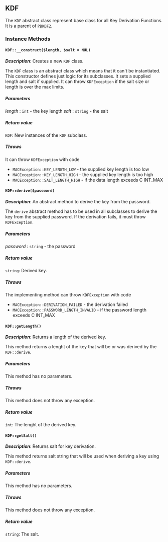 ## KDF

The `KDF` abstract class represent base class for all Key Derivation Functions.
It is a parent of [`PBKDF2`](pbkdf2.md).

### Instance Methods

#### `KDF::__construct($length, $salt = NUL)`

_**Description**_: Creates a new `KDF` class.

The `KDF` class is an abstract class which means that it can't be instantiated.
This constructor defines just logic for its subclasses. It sets a supplied
length and salt if supplied. It can throw `KDFException` if the salt size
or length is over the max limits.

##### *Parameters*

*length* : `int` - the key length
*salt* : `string` - the salt

##### *Return value*

`KDF`: New instances of the `KDF` subclass.

##### *Throws*

It can throw `KDFException` with code

- `MACException::KEY_LENGTH_LOW` - the supplied key length is too low
- `MACException::KEY_LENGTH_HIGH` - the supplied key length is too high
- `MACException::SALT_LENGTH_HIGH` - if the data length exceeds
C INT_MAX

#### `KDF::derive($password)`

_**Description**_: An abstract method to derive the key from the password.

The `derive` abstract method has to be used in all subclasses to derive
the key from the supplied password. If the derivation fails, it must
throw `KDFException`.

##### *Parameters*

*password* : `string` - the password

##### *Return value*

`string`: Derived key.

##### *Throws*

The implementing method can throw `KDFException` with code

- `MACException::DERIVATION_FAILED` - the derivation failed
- `MACException::PASSWORD_LENGTH_INVALID` - if the password length
exceeds C INT_MAX

#### `KDF::getLength()`

_**Description**_: Returns a length of the derived key.

This method returns a lenght of the key that will be or was derived
by the `KDF::derive`.

##### *Parameters*

This method has no parameters.

##### *Throws*

This method does not throw any exception.

##### *Return value*

`int`: The lenght of the derived key.

#### `KDF::getSalt()`

_**Description**_: Returns salt for key derivation.

This method returns salt string that will be used when deriving a key
using `KDF::derive`.

##### *Parameters*

This method has no parameters.

##### *Throws*

This method does not throw any exception.

##### *Return value*

`string`: The salt.
